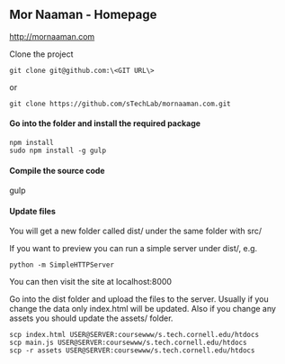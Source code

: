 ## Mor Naaman - Homepage
http://mornaaman.com

Clone the project
```
git clone git@github.com:\<GIT URL\>
```
or 
```
git clone https://github.com/sTechLab/mornaaman.com.git
```

#### Go into the folder and install the required package

```
npm install
sudo npm install -g gulp
```

#### Compile the source code

gulp

#### Update files 
You will get a new folder called dist/ under the same folder with src/

If you want to preview you can run a simple server under dist/, e.g.
```
python -m SimpleHTTPServer
```
You can then visit the site at localhost:8000 

Go into the dist folder and upload the files to the server. Usually if you change the data only index.html will be updated. Also if you change any assets you should update the assets/ folder. 

```
scp index.html USER@SERVER:coursewww/s.tech.cornell.edu/htdocs
scp main.js USER@SERVER:coursewww/s.tech.cornell.edu/htdocs
scp -r assets USER@SERVER:coursewww/s.tech.cornell.edu/htdocs
```
